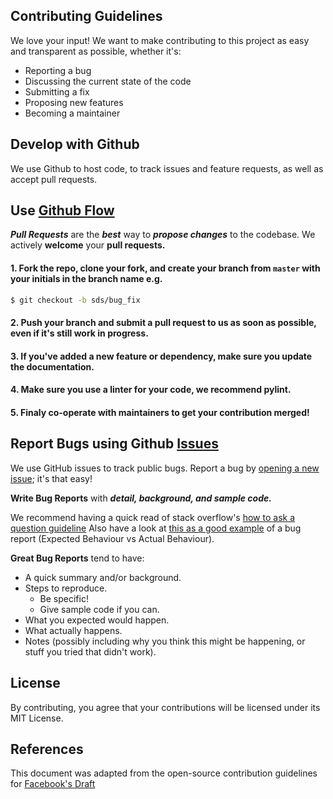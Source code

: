 ## Contributing Guidelines

We love your input! We want to make contributing to this project as easy and transparent as possible, whether it's:

- Reporting a bug
- Discussing the current state of the code
- Submitting a fix
- Proposing new features
- Becoming a maintainer

## Develop with Github

We use Github to host code, to track issues and feature requests, as well as accept pull requests.

## Use [Github Flow](https://guides.github.com/introduction/flow/index.html)

***Pull Requests*** are the ***best*** way to ***propose changes*** to the codebase. We actively **welcome** your **pull requests.**

#### 1. Fork the repo, clone your fork, and create your branch from `master` with your initials in the branch name e.g.

```bash
$ git checkout -b sds/bug_fix
```

#### 2. Push your branch and submit a pull request to us as soon as possible, even if it's still work in progress.

#### 3. If you've added a new feature or dependency, make sure you update the documentation.

#### 4. Make sure you use a linter for your code, we recommend pylint.

#### 5. Finaly co-operate with maintainers to get your contribution merged!

## Report Bugs using Github [Issues](https://github.com/briandk/transcriptase-atom/issues)

We use GitHub issues to track public bugs. Report a bug by [opening a new issue](https://github.com/sportsdatasolutions/python_json_csv/issues/new); it's that easy! 

**Write Bug Reports** with ***detail, background, and sample code.***

We recommend having a quick read of stack overflow's [how to ask a question guideline](https://stackoverflow.com/help/how-to-ask.) Also have a look at [this as a good example](http://stackoverflow.com/q/12488905/180626) of a bug report (Expected Behaviour vs Actual Behaviour).

**Great Bug Reports** tend to have:

- A quick summary and/or background.
- Steps to reproduce.
  - Be specific!
  - Give sample code if you can.
- What you expected would happen.
- What actually happens.
- Notes (possibly including why you think this might be happening, or stuff you tried that didn't work).

## License
By contributing, you agree that your contributions will be licensed under its MIT License.

## References
This document was adapted from the open-source contribution guidelines for [Facebook's Draft](https://github.com/facebook/draft-js/blob/a9316a723f9e918afde44dea68b5f9f39b7d9b00/CONTRIBUTING.md)